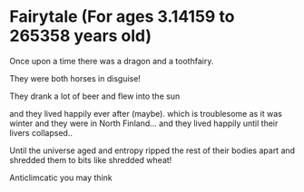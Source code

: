# Fairytale (For ages 3.14159 to 265358 years old)

Once upon a time there was a dragon and a toothfairy.

They were both horses in disguise!

They drank a lot of beer and flew into the sun


and they lived happily ever after (maybe).
which is troublesome as it was winter and they were in North Finland...
and they lived happily until their livers collapsed..


Until the universe aged and entropy ripped the rest of 
their bodies apart and shredded them to bits like shredded wheat!

Anticlimcatic you may think

